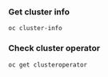 ### Get cluster info
```
oc cluster-info
```
### Check cluster operator
```
oc get clusteroperator
```
